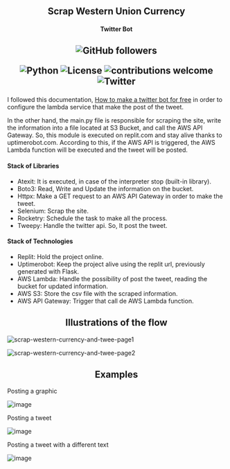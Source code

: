 <h2 align="center">Scrap Western Union Currency</h2>
<h4 align="center">Twitter Bot</h4>
<h2 align="center">
<img alt="GitHub followers" src="https://img.shields.io/github/followers/Alfareiza?label=Follow%20me%20%3A%29&style=social">

![Python](https://img.shields.io/badge/Python-v3.8.3-brightgreen) ![License](https://img.shields.io/badge/license-MIT-blue) ![contributions welcome](https://img.shields.io/badge/contributions-welcome-brightgreen.svg?style=flat) ![Twitter](https://img.shields.io/twitter/url/https/twitter.com/AlfonsoAreizaG.svg?style=social&label=Follow%20%40AlfonsoAreizaG)
</h2>


I followed this documentation, [How to make a twitter bot for free](https://dylancastillo.co/how-to-make-a-twitter-bot-for-free/) in order to configure the lambda service that make the post of the tweet.

In the other hand, the main.py file is responsible for scraping the site, write the information into a file located at S3 Bucket, and call the AWS API Gateway. So, this module is executed on replit.com and stay alive thanks to uptimerobot.com. According to this, if the AWS API is triggered, the AWS Lambda function will be executed and the tweet will be posted.


#### Stack of Libraries
- Atexit: It is executed, in case of the interpreter stop (built-in library).
- Boto3: Read, Write and Update the information on the bucket.
- Httpx: Make a GET request to an AWS API Gateway in order to make the tweet.
- Selenium: Scrap the site.
- Rocketry: Schedule the task to make all the process.
- Tweepy: Handle the twitter api. So, It post the tweet.


#### Stack of Technologies
- Replit: Hold the project online.
- Uptimerobot: Keep the project alive using the replit url, previously generated with Flask.
- AWS Lambda: Handle the possibility of post the tweet, reading the bucket for updated information.
- AWS S3: Store the csv file with the scraped information.
- AWS API Gateway: Trigger that call de AWS Lambda function.

<h2 align="center">Illustrations of the flow</h4>

![scrap-western-currency-and-twee-page1](https://user-images.githubusercontent.com/63620799/230179700-b76388bb-7aae-40a4-b36f-6f636bb4ea1e.png)

![scrap-western-currency-and-twee-page2](https://user-images.githubusercontent.com/63620799/230179724-4691bc14-2ef7-462a-be15-6f37aaa5507b.png)

<h2 align="center">Examples</h4>

Posting a graphic

![image](https://user-images.githubusercontent.com/63620799/231786929-7ab8bc34-15ee-40e5-a4bc-115fb0ce86db.png)


Posting a tweet

![image](https://user-images.githubusercontent.com/63620799/231787259-0b94a6da-d6b4-4805-a0ea-9716d6e47420.png)

Posting a tweet with a different text

![image](https://user-images.githubusercontent.com/63620799/231787486-368f77ae-ac84-44d7-89ba-388c886dd07e.png)

